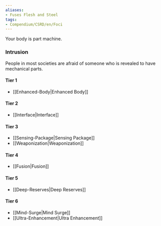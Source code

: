 ```yaml
---  
aliases:  
- Fuses Flesh and Steel  
tags:  
- Compendium/CSRD/en/Foci  
---
```

  
Your body is part machine.  
 ### Intrusion  
People in most societies are afraid of someone who is revealed to have mechanical parts.
  
#### Tier 1  
* [[Enhanced-Body|Enhanced Body]]  
#### Tier 2  
  
* [[Interface|Interface]]  
#### Tier 3  
  
  - [[Sensing-Package|Sensing Package]]  
  - [[Weaponization|Weaponization]]  
#### Tier 4  
  
* [[Fusion|Fusion]]  
#### Tier 5  
  
* [[Deep-Reserves|Deep Reserves]]  
#### Tier 6  
  
  - [[Mind-Surge|Mind Surge]]  
  - [[Ultra-Enhancement|Ultra Enhancement]]  
